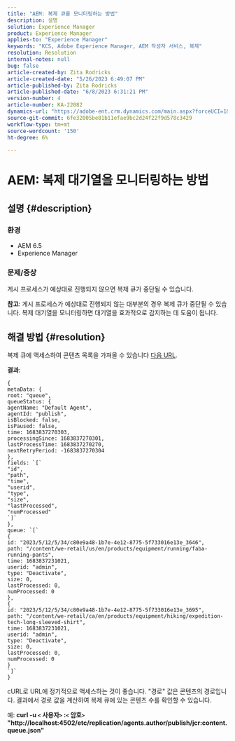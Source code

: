 ```yaml
---
title: "AEM: 복제 큐를 모니터링하는 방법"
description: 설명
solution: Experience Manager
product: Experience Manager
applies-to: "Experience Manager"
keywords: "KCS, Adobe Experience Manager, AEM 작성자 서비스, 복제"
resolution: Resolution
internal-notes: null
bug: false
article-created-by: Zita Rodricks
article-created-date: "5/26/2023 6:49:07 PM"
article-published-by: Zita Rodricks
article-published-date: "6/8/2023 6:31:21 PM"
version-number: 4
article-number: KA-22082
dynamics-url: "https://adobe-ent.crm.dynamics.com/main.aspx?forceUCI=1&pagetype=entityrecord&etn=knowledgearticle&id=4a6f6bf9-f5fb-ed11-8849-6045bd0063aa"
source-git-commit: 6fe32005be81b11efae9bc2d24f22f9d578c3429
workflow-type: tm+mt
source-wordcount: '150'
ht-degree: 6%

---
```


# AEM: 복제 대기열을 모니터링하는 방법

## 설명 {#description}


### <b>환경</b>

- AEM 6.5
- Experience Manager


### <b>문제/증상</b>

게시 프로세스가 예상대로 진행되지 않으면 복제 큐가 중단될 수 있습니다.

<b>참고</b>: 게시 프로세스가 예상대로 진행되지 않는 대부분의 경우 복제 큐가 중단될 수 있습니다. 복제 대기열을 모니터링하면 대기열을 효과적으로 감지하는 데 도움이 됩니다.


## 해결 방법 {#resolution}


복제 큐에 액세스하여 콘텐츠 목록을 가져올 수 있습니다 [다음 URL](https://localhost:4502/etc/replication/agents.author/publish/jcr:content.queue.json).

<b>결과</b>:


```
{
metaData: {
root: "queue",
queueStatus: {
agentName: "Default Agent",
agentId: "publish",
isBlocked: false,
isPaused: false,
time: 1683837270303,
processingSince: 1683837270301,
lastProcessTime: 1683837270270,
nextRetryPeriod: -1683837270304
},
fields: `[` 
"id",
"path",
"time",
"userid",
"type",
"size",
"lastProcessed",
"numProcessed"
`]` 
},
queue: `[` 
{
id: "2023/5/12/5/34/c80e9a48-1b7e-4e12-8775-5f733016e13e_3646",
path: "/content/we-retail/us/en/products/equipment/running/faba-running-pants",
time: 1683837231021,
userid: "admin",
type: "Deactivate",
size: 0,
lastProcessed: 0,
numProcessed: 0
},
{
id: "2023/5/12/5/34/c80e9a48-1b7e-4e12-8775-5f733016e13e_3695",
path: "/content/we-retail/ca/en/products/equipment/hiking/expedition-tech-long-sleeved-shirt",
time: 1683837231021,
userid: "admin",
type: "Deactivate",
size: 0,
lastProcessed: 0,
numProcessed: 0
}
`]` 
}
```




cURL로 URL에 정기적으로 액세스하는 것이 좋습니다. &quot;경로&quot; 값은 콘텐츠의 경로입니다. 결과에서 경로 값을 계산하여 복제 큐에 있는 콘텐츠 수를 확인할 수 있습니다.

예:
<b>curl -u `<` 사용자`>` :`<` 암호`>`  &quot;http://localhost:4502/etc/replication/agents.author/publish/jcr:content.queue.json&quot;</b>
